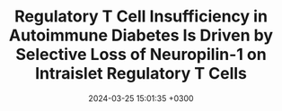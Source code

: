 ---
title: Regulatory T Cell Insufficiency in Autoimmune Diabetes Is Driven by Selective Loss of Neuropilin-1 on Intraislet Regulatory T Cells
description: Grebinoski S, Pieklo G, Zhang Q, Visperas A, Cui J, Goulet J, <strong><u>Xiao H</strong></u>, Brunazzi E, Cardello C, Herrada A, <strong><u>Das J</strong></u>, Workman C, Vignali D 
date: 2024-03-25 15:01:35 +0300
image: '/images/Regulatory_T_Cell_Insuffciency.png'
tags: [Applications]
href : 'https://journals.aai.org/jimmunol/article-abstract/213/6/779/267054/Regulatory-T-Cell-Insufficiency-in-Autoimmune?redirectedFrom=fulltext'
published: Nature Computational Science 2024
year : 2024
featured:
---